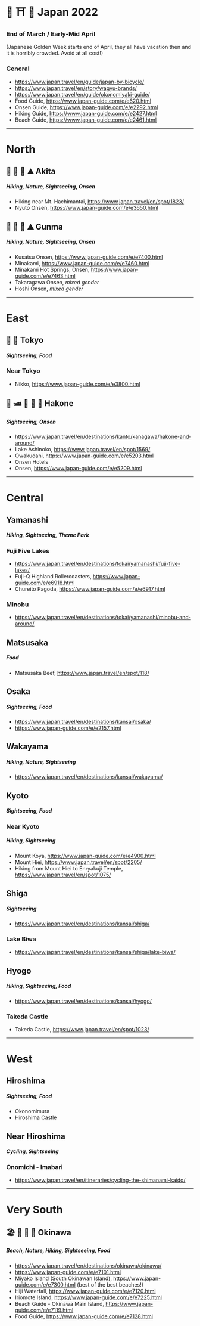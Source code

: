 #  🗾 ⛩ 🍣 Japan 2022

### End of March / Early-Mid April
(Japanese Golden Week starts end of April, they all have vacation then and it is horribly crowded. Avoid at all cost!)

### General
- https://www.japan.travel/en/guide/japan-by-bicycle/
- https://www.japan.travel/en/story/wagyu-brands/
- https://www.japan.travel/en/guide/okonomiyaki-guide/
- Food Guide, https://www.japan-guide.com/e/e620.html
- Onsen Guide, https://www.japan-guide.com/e/e2292.html
- Hiking Guide, https://www.japan-guide.com/e/e2427.html
- Beach Guide, https://www.japan-guide.com/e/e2461.html

-----
# North

## 🛀 🥾 🌲 ⛰ Akita
##### Hiking, Nature, Sightseeing, Onsen
- Hiking near Mt. Hachimantai, https://www.japan.travel/en/spot/1823/
- Nyuto Onsen, https://www.japan-guide.com/e/e3650.html

## 🛀 🥾 🌲 ⛰ Gunma
##### Hiking, Nature, Sightseeing, Onsen
- Kusatsu Onsen, https://www.japan-guide.com/e/e7400.html
- Minakami, https://www.japan-guide.com/e/e7460.html
- Minakami Hot Springs, Onsen, https://www.japan-guide.com/e/e7463.html
- Takaragawa Onsen, _mixed gender_
- Hoshi Onsen, _mixed gender_

-----
# East

## 🗼 🍣 Tokyo
##### Sightseeing, Food
### Near Tokyo
- Nikko, https://www.japan-guide.com/e/e3800.html

## 🛀 🛥 🚠 🗻 🌲 Hakone
##### Sightseeing, Onsen
- https://www.japan.travel/en/destinations/kanto/kanagawa/hakone-and-around/
- Lake Ashinoko, https://www.japan.travel/en/spot/1569/
- Owakudani, https://www.japan-guide.com/e/e5203.html
- Onsen Hotels
- Onsen, https://www.japan-guide.com/e/e5209.html

-----
# Central

## Yamanashi
##### Hiking, Sightseeing, Theme Park
### Fuji Five Lakes
- https://www.japan.travel/en/destinations/tokai/yamanashi/fuji-five-lakes/
- Fuji-Q Highland Rollercoasters, https://www.japan-guide.com/e/e6918.html
- Chureito Pagoda, https://www.japan-guide.com/e/e6917.html
### Minobu
- https://www.japan.travel/en/destinations/tokai/yamanashi/minobu-and-around/

## Matsusaka
##### Food
- Matsusaka Beef, https://www.japan.travel/en/spot/118/

## Osaka
##### Sightseeing, Food
- https://www.japan.travel/en/destinations/kansai/osaka/
- https://www.japan-guide.com/e/e2157.html

## Wakayama
##### Hiking, Nature, Sightseeing
- https://www.japan.travel/en/destinations/kansai/wakayama/

## Kyoto
##### Sightseeing, Food
### Near Kyoto
##### Hiking, Sightseeing
- Mount Koya, https://www.japan-guide.com/e/e4900.html
- Mount Hiei, https://www.japan.travel/en/spot/2205/
- Hiking from Mount Hiei to Enryakuji Temple, https://www.japan.travel/en/spot/1075/

## Shiga
##### Sightseeing
- https://www.japan.travel/en/destinations/kansai/shiga/
### Lake Biwa
- https://www.japan.travel/en/destinations/kansai/shiga/lake-biwa/

## Hyogo
##### Hiking, Sightseeing, Food
- https://www.japan.travel/en/destinations/kansai/hyogo/
### Takeda Castle
- Takeda Castle, https://www.japan.travel/en/spot/1023/

-----
# West

## Hiroshima
##### Sightseeing, Food
- Okonomimura
- Hiroshima Castle

## Near Hiroshima
##### Cycling, Sightseeing
### Onomichi - Imabari
- https://www.japan.travel/en/itineraries/cycling-the-shimanami-kaido/

-----
# Very South

## 🏖 🌴 🥥 🍹 Okinawa
##### Beach, Nature, Hiking, Sightseeing, Food
- https://www.japan.travel/en/destinations/okinawa/okinawa/
- https://www.japan-guide.com/e/e7101.html
- Miyako Island (South Okinawan Island), https://www.japan-guide.com/e/e7300.html (best of the best beaches!)
- Hiji Waterfall, https://www.japan-guide.com/e/e7120.html
- Iriomote Island, https://www.japan-guide.com/e/e7225.html
- Beach Guide - Okinawa Main Island, https://www.japan-guide.com/e/e7119.html
- Food Guide, https://www.japan-guide.com/e/e7128.html
